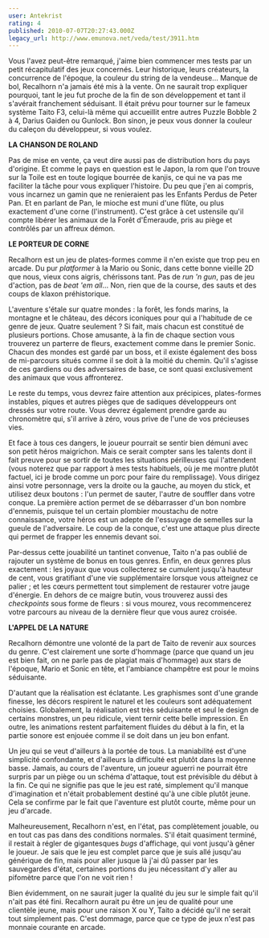```yaml
---
user: Antekrist
rating: 4
published: 2010-07-07T20:27:43.000Z
legacy_url: http://www.emunova.net/veda/test/3911.htm
---
```

Vous l'avez peut-être remarqué, j'aime bien commencer mes tests par un petit récapitulatif des jeux concernés. Leur historique, leurs créateurs, la concurrence de l'époque, la couleur du string de la vendeuse... Manque de bol, Recalhorn n'a jamais été mis à la vente. On ne saurait trop expliquer pourquoi, tant le jeu fut proche de la fin de son développement et tant il s'avérait franchement séduisant. Il était prévu pour tourner sur le fameux système Taito F3, celui-là même qui accueillit entre autres Puzzle Bobble 2 à 4, Darius Gaiden ou Gunlock. Bon sinon, je peux vous donner la couleur du caleçon du développeur, si vous voulez.  

  

**LA CHANSON DE ROLAND**  

Pas de mise en vente, ça veut dire aussi pas de distribution hors du pays d'origine. Et comme le pays en question est le Japon, la rom que l'on trouve sur la Toile est en toute logique bourrée de kanjis, ce qui ne va pas me faciliter la tâche pour vous expliquer l'histoire. Du peu que j'en ai compris, vous incarnez un gamin que ne renieraient pas les Enfants Perdus de Peter Pan. Et en parlant de Pan, le mioche est muni d'une flûte, ou plus exactement d'une corne (l'instrument). C'est grâce à cet ustensile qu'il compte libérer les animaux de la Forêt d'Émeraude, pris au piège et contrôlés par un affreux démon.  

  

**LE PORTEUR DE CORNE**  

Recalhorn est un jeu de plates-formes comme il n'en existe que trop peu en arcade. Du pur _platformer_ à la Mario ou Sonic, dans cette bonne vieille 2D que nous, vieux cons aigris, chérissons tant. Pas de _run 'n gun_, pas de jeu d'action, pas de _beat 'em all_... Non, rien que de la course, des sauts et des coups de klaxon préhistorique.  

L'aventure s'étale sur quatre mondes : la forêt, les fonds marins, la montagne et le château, des décors iconiques pour qui a l'habitude de ce genre de jeux. Quatre seulement ? Si fait, mais chacun est constitué de plusieurs portions. Chose amusante, à la fin de chaque section vous trouverez un parterre de fleurs, exactement comme dans le premier Sonic. Chacun des mondes est gardé par un boss, et il existe également des boss de mi-parcours situés comme il se doit à la moitié du chemin. Qu'il s'agisse de ces gardiens ou des adversaires de base, ce sont quasi exclusivement des animaux que vous affronterez.  

Le reste du temps, vous devrez faire attention aux précipices, plates-formes instables, piques et autres pièges que de sadiques développeurs ont dressés sur votre route. Vous devrez également prendre garde au chronomètre qui, s'il arrive à zéro, vous prive de l'une de vos précieuses vies.  

Et face à tous ces dangers, le joueur pourrait se sentir bien démuni avec son petit héros maigrichon. Mais ce serait compter sans les talents dont il fait preuve pour se sortir de toutes les situations périlleuses qui l'attendent (vous noterez que par rapport à mes tests habituels, où je me montre plutôt factuel, ici je brode comme un porc pour faire du remplissage). Vous dirigez ainsi votre personnage, vers la droite ou la gauche, au moyen du stick, et utilisez deux boutons : l'un permet de sauter, l'autre de souffler dans votre conque. La première action permet de se débarrasser d'un bon nombre d'ennemis, puisque tel un certain plombier moustachu de notre connaissance, votre héros est un adepte de l'essuyage de semelles sur la gueule de l'adversaire. Le coup de la conque, c'est une attaque plus directe qui permet de frapper les ennemis devant soi.  

Par-dessus cette jouabilité un tantinet convenue, Taito n'a pas oublié de rajouter un système de bonus en tous genres. Enfin, en deux genres plus exactement : les joyaux que vous collecterez se cumulent jusqu'à hauteur de cent, vous gratifiant d'une vie supplémentaire lorsque vous atteignez ce palier ; et les cœurs permettent tout simplement de restaurer votre jauge d'énergie. En dehors de ce maigre butin, vous trouverez aussi des _checkpoints_ sous forme de fleurs : si vous mourez, vous recommencerez votre parcours au niveau de la dernière fleur que vous aurez croisée.  

  

**L'APPEL DE LA NATURE**  

Recalhorn démontre une volonté de la part de Taito de revenir aux sources du genre. C'est clairement une sorte d'hommage (parce que quand un jeu est bien fait, on ne parle pas de plagiat mais d'hommage) aux stars de l'époque, Mario et Sonic en tête, et l'ambiance champêtre est pour le moins séduisante.  

D'autant que la réalisation est éclatante. Les graphismes sont d'une grande finesse, les décors respirent le naturel et les couleurs sont adéquatement choisies. Globalement, la réalisation est très séduisante et seul le design de certains monstres, un peu ridicule, vient ternir cette belle impression. En outre, les animations restent parfaitement fluides du début à la fin, et la partie sonore est enjouée comme il se doit dans un jeu bon enfant.  

Un jeu qui se veut d'ailleurs à la portée de tous. La maniabilité est d'une simplicité confondante, et d'ailleurs la difficulté est plutôt dans la moyenne basse. Jamais, au cours de l'aventure, un joueur aguerri ne pourrait être surpris par un piège ou un schéma d'attaque, tout est prévisible du début à la fin. Ce qui ne signifie pas que le jeu est raté, simplement qu'il manque d'imagination et n'était probablement destiné qu'à une cible plutôt jeune. Cela se confirme par le fait que l'aventure est plutôt courte, même pour un jeu d'arcade.  

Malheureusement, Recalhorn n'est, en l'état, pas complètement jouable, ou en tout cas pas dans des conditions normales. S'il était quasiment terminé, il restait à régler de gigantesques _bugs_ d'affichage, qui vont jusqu'à gêner le joueur. Je sais que le jeu est complet parce que je suis allé jusqu'au générique de fin, mais pour aller jusque là j'ai dû passer par les sauvegardes d'état, certaines portions du jeu nécessitant d'y aller au pifomètre parce que l'on ne voit rien !  

Bien évidemment, on ne saurait juger la qualité du jeu sur le simple fait qu'il n'ait pas été fini. Recalhorn aurait pu être un jeu de qualité pour une clientèle jeune, mais pour une raison X ou Y, Taito a décidé qu'il ne serait tout simplement pas. C'est dommage, parce que ce type de jeux n'est pas monnaie courante en arcade.